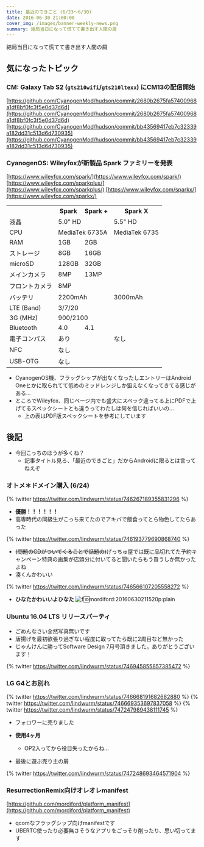 ```yaml
---
title: 最近のできごと (6/23〜6/30)
date: 2016-06-30 21:00:00
cover_img: /images/banner-weekly-news.png
summary: 結局当日になって慌てて書き出す人間の屑
---
```


結局当日になって慌てて書き出す人間の屑

<!--more-->

## 気になったトピック

### CM: Galaxy Tab S2 (`gts210wifi`/`gts210ltexx`) にCM13の配信開始

[https://github.com/CyanogenMod/hudson/commit/2680b2675fa57400968a1df8bf0fc3f5e0d37d6d](https://github.com/CyanogenMod/hudson/commit/2680b2675fa57400968a1df8bf0fc3f5e0d37d6d)
[https://github.com/CyanogenMod/hudson/commit/bb43569417eb7c32339a182dd31c513d6d730935](https://github.com/CyanogenMod/hudson/commit/bb43569417eb7c32339a182dd31c513d6d730935)

### CyanogenOS: Wileyfoxが新製品 Spark ファミリーを発表

[https://www.wileyfox.com/spark/](https://www.wileyfox.com/spark/)
[https://www.wileyfox.com/sparkplus/](https://www.wileyfox.com/sparkplus/)
[https://www.wileyfox.com/sparkx/](https://www.wileyfox.com/sparkx/)

<table>
<tr>
<th></th>
<th>Spark</th>
<th>Spark +</th>
<th>Spark X</th>
</tr>
<tr>
<td>液晶</td>
<td colspan="2">5.0" HD</td>
<td>5.5" HD</td>
</tr>
<tr>
<td>CPU</td>
<td colspan="2">MediaTek 6735A</td>
<td>MediaTek 6735</td>
</tr>
<tr>
<td>RAM</td>
<td>1GB</td>
<td colspan="2">2GB</td>
</tr>
<tr>
<td>ストレージ</td>
<td>8GB</td>
<td colspan="2">16GB</td>
</tr>
<tr>
<td>microSD</td>
<td>128GB</td>
<td colspan="2">32GB</td>
</tr>
<tr>
<td>メインカメラ</td>
<td>8MP</td>
<td colspan="2">13MP</td>
</tr>
<tr>
<td>フロントカメラ</td>
<td colspan="3">8MP</td>
</tr>
<tr>
<td>バッテリ</td>
<td colspan="2">2200mAh</td>
<td>3000mAh</td>
</tr>
<tr>
<td>LTE (Band)</td>
<td colspan="3">3/7/20</td>
</tr>
<tr>
<td>3G (MHz)</td>
<td colspan="3">900/2100</td>
</tr>
<tr>
<td>Bluetooth</td>
<td>4.0</td>
<td colspan="2">4.1</td>
</tr>
<tr>
<td>電子コンパス</td>
<td colspan="2">あり</td>
<td>なし</td>
</tr>
<tr>
<td>NFC</td>
<td colspan="3">なし</td>
</tr>
<tr>
<td>USB-OTG</td>
<td colspan="3">なし</td>
</tr>
</table>

- CyanogenOS機、フラッグシップが出なくなったしエントリーはAndroid Oneとかに取られてて低めのミッドレンジしか狙えなくなってきてる感じがある…
- ところでWileyfox、同じページ内でも盛大にスペック違ってる上にPDFで上げてるスペックシートとも違うってわたしは何を信じればいいの…
    - 上の表はPDF版スペックシートを参考にしています

## 後記

- 今回こっちのほうが多くね？
    - 記事タイトル見ろ、「最近のできごと」だからAndroidに限るとは言ってねえぞ

### オトメ＊ドメイン購入 (6/24)

{% twitter https://twitter.com/lindwurm/status/746267189355831296 %}

- **優勝！！！！！！**
- 高専時代の同級生がこっち来てたのでアキバで飯食ってとら物色してたらあった

{% twitter https://twitter.com/lindwurm/status/746193779690868740 %}

- <del>(問題のCDがついてくることで話題の)</del>げっちゅ屋では既に品切れてた予約キャンペーン特典の画集が店頭分に付いてると聞いたらもう買うしか無かったよね
- 湊くんかわいい

{% twitter https://twitter.com/lindwurm/status/746566107205558272 %}

- **ひなたかわいいよひなた**
![f:id:mordiford:20160630211520p:plain](https://cdn-ak.f.st-hatena.com/images/fotolife/m/mordiford/20160630/20160630211520.png)

### Ubuntu 16.04 LTS リリースパーティ

- ごめんなさい全然写真無いです
- 唐揚げを最初欲張り過ぎない程度に取ってたら既に2周目など無かった
- じゃんけんに勝ってSoftware Design 7月号頂きました。ありがとうございます！

{% twitter https://twitter.com/lindwurm/status/746945855857385472 %}

### LG G4とお別れ

{% twitter https://twitter.com/lindwurm/status/746668191682682880 %}
{% twitter https://twitter.com/lindwurm/status/746669353697837058 %}
{% twitter https://twitter.com/lindwurm/status/747247989438111745 %}

- フォロワーに売りました
- **使用4ヶ月**
    - OP2入ってから役目失ったからね…

- 最後に遊ぶ売り主の屑

{% twitter https://twitter.com/lindwurm/status/747248693464571904 %}

### ResurrectionRemix向けオレオレmanifest

[https://github.com/mordiford/platform_manifest](https://github.com/mordiford/platform_manifest)

- qcomなフラッグシップ向けmanifestです
- UBERTC使ったり必要無さそうなアプリをごっそり削ったり、思い切ってます
